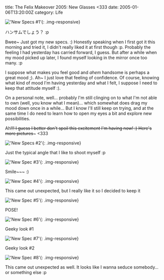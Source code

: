 title: The Felix Makeover 2005: New Glasses <333
date: 2005-01-06T13:20:00Z
category: Life

!['New Specs #1'](http://img.photobucket.com/albums/v95/seh_hui/photo/050106/newspec.jpg){: .img-responsive}

ハンサムでしょう？ :p

Bwee~ Just got my new specs. :) Honestly speaking when I first got it this morning and tried it, I didn't really liked it at first though :p. Probably the feeling I had yesterday has carried forward, I guess. But after a while when my mood picked up later, I found myself looking in the mirror once too many. :p

I suppose what makes you feel good and *ahem* handsome is perhaps a great mood ;). Ah~ I just love that feeling of confidence. Of course, knowing what kind of mood I'm having yesterday and what I felt, I suppose I need to keep that attitude myself :).

On a personal note, well… probably I'm still clinging on to what I'm not able to own (well, you know what I mean)… which somewhat does drag my mood down once in a while… But I know I'll still keep on trying, and at the same time I do need to learn how to open my eyes a bit and explore new possibilities.

Ah~~!!! I guess I better don't spoil this excitement I'm having now! :) Here's more pictures~~~ <333

!['New Specs #2'](http://img.photobucket.com/albums/v95/seh_hui/photo/050106/newspec2.jpg){: .img-responsive}

Just the typical angle that I like to shoot myself :p

!['New Spec #3'](http://img.photobucket.com/albums/v95/seh_hui/photo/050106/newspec1.jpg){: .img-responsive}

Smile~~~ :)

!['New Spec #4'](http://img.photobucket.com/albums/v95/seh_hui/photo/050106/pose2.jpg){: .img-responsive}

This came out unexpected, but I really like it so I decided to keep it

!['New Spec #5'](http://img.photobucket.com/albums/v95/seh_hui/photo/050106/pose.jpg){: .img-responsive}

POSE!

!['New Spec #6'](http://img.photobucket.com/albums/v95/seh_hui/photo/050106/geeky.jpg){: .img-responsive}

Geeky look #1

!['New Spec #7'](http://img.photobucket.com/albums/v95/seh_hui/photo/050106/geeky1.jpg){: .img-responsive}

Geeky look #2

!['New Spec #8'](http://img.photobucket.com/albums/v95/seh_hui/photo/050106/seduce.jpg){: .img-responsive}

This came out unexpected as well. It looks like I wanna seduce somebody… or something else :p
